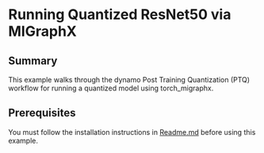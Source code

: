 

# Running Quantized ResNet50 via MIGraphX

## Summary
This example walks through the dynamo Post Training Quantization (PTQ) workflow for running a quantized model using torch_migraphx.

## Prerequisites
You must follow the installation instructions in [Readme.md](https://github.com/Rmalavally/rocm-examples/blob/develop/AI/MIGraphX/Quantization/Readme.md) before using this example.









